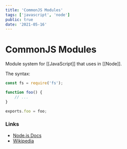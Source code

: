 ```yaml
---
title: 'CommonJS Modules'
tags: ['javascript', 'node']
public: true
date: '2021-05-16'
---
```


# CommonJS Modules

Module system for [[JavaScript]] that uses in [[Node]].

The syntax:

```js
const fs = require('fs');

function foo() {
	// ...
}

exports.foo = foo;
```

### Links 

- [Node.js Docs](https://nodejs.org/api/modules.html)
- [Wikipedia](https://en.wikipedia.org/wiki/CommonJS)